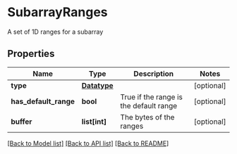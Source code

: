 # SubarrayRanges

A set of 1D ranges for a subarray

## Properties

| Name                  | Type                        | Description                            | Notes      |
| --------------------- | --------------------------- | -------------------------------------- | ---------- |
| **type**              | [**Datatype**](Datatype.md) |                                        | [optional] |
| **has_default_range** | **bool**                    | True if the range is the default range | [optional] |
| **buffer**            | **list[int]**               | The bytes of the ranges                | [optional] |

[[Back to Model list]](../README.md#documentation-for-models) [[Back to API list]](../README.md#documentation-for-api-endpoints) [[Back to README]](../README.md)
